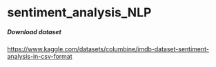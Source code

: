 # sentiment_analysis_NLP

##### Download dataset
https://www.kaggle.com/datasets/columbine/imdb-dataset-sentiment-analysis-in-csv-format
